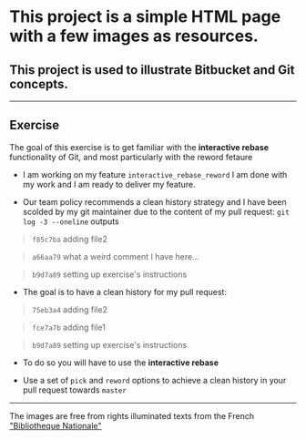 # This project is a simple HTML page with a few images as resources.

## This project is used to illustrate Bitbucket and Git concepts.

***

## Exercise

The goal of this exercise is to get familiar with the **interactive rebase** functionality of Git, and most particularly with the reword fetaure

* I am working on my feature `interactive_rebase_reword` I am done with my work and I am ready to deliver my feature.


* Our team policy recommends a clean history strategy and I have been scolded by my git maintainer due to the content of my pull request: `git log -3 --oneline` outputs

> `f85c7ba` adding file2

> `a66aa79` what a weird comment I have here...

> `b9d7a89` setting up exercise's instructions 


* The goal is to have a clean history for my pull request:

> `75eb3a4` adding file2

> `fce7a7b` adding file1

> `b9d7a89` setting up exercise's instructions


* To do so you will have to use the **interactive rebase**


* Use a set of `pick` and `reword` options to achieve a clean history in your pull request towards `master`


***

The images are free from rights illuminated texts from the French ["Bibliotheque Nationale"](http://www.enluminures.culture.fr/documentation/enlumine/fr/visites.htm)